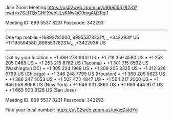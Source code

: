 Join Zoom Meeting
https://us02web.zoom.us/j/89955378231?pwd=x7SJfTBxGHFXwbULsKNwQC9mgAQZRq.1

Meeting ID:  899 5537 8231
Passcode: 342293

---

One tap mobile
+16892781000,,89955378231#,,,,*342293# US
+17193594580,,89955378231#,,,,*342293# US

---

Dial by your location
• +1 689 278 1000 US
• +1 719 359 4580 US
• +1 253 205 0468 US
• +1 253 215 8782 US (Tacoma)
• +1 301 715 8592 US (Washington DC)
• +1 305 224 1968 US
• +1 309 205 3325 US
• +1 312 626 6799 US (Chicago)
• +1 346 248 7799 US (Houston)
• +1 360 209 5623 US
• +1 386 347 5053 US
• +1 507 473 4847 US
• +1 564 217 2000 US
• +1 646 558 8656 US (New York)
• +1 646 931 3860 US
• +1 669 444 9171 US
• +1 669 900 9128 US (San Jose)

Meeting ID:  899 5537 8231
Passcode: 342293

Find your local number: https://us02web.zoom.us/u/kjcDsfdYg



